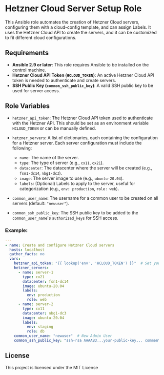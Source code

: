 # Hetzner Cloud Server Setup Role

This Ansible role automates the creation of Hetzner Cloud servers, configuring them with a cloud-config template, and can assign Labels. 
It uses the Hetzner Cloud API to create the servers, and it can be customized to fit different cloud configurations.

## Requirements

- **Ansible 2.9 or later**: This role requires Ansible to be installed on the control machine.
- **Hetzner Cloud API Token (`HCLOUD_TOKEN`)**: An active Hetzner Cloud API token is needed to authenticate and create servers.
- **SSH Public Key (`common_ssh_public_key`)**: A valid SSH public key to be used for server access.

## Role Variables

- `hetzner_api_token`: The Hetzner Cloud API token used to authenticate with the Hetzner API. This should be set as an environment variable `HCLOUD_TOKEN` or can be manually defined.
  
- `hetzner_servers`: A list of dictionaries, each containing the configuration for a Hetzner server. Each server configuration must include the following:
  - `name`: The name of the server.
  - `type`: The type of server (e.g., `cx11`, `cx21`).
  - `datacenter`: The datacenter where the server will be created (e.g., `fsn1-dc14`, `nbg1-dc3`).
  - `image`: The server image to use (e.g., `ubuntu-20.04`).
  - `labels`: (Optional) Labels to apply to the server, useful for categorization (e.g., `env: production`, `role: web`).

- `common_user_name`: The username for a common user to be created on all servers (default: `"newuser"`).
- `common_ssh_public_key`: The SSH public key to be added to the `common_user_name`'s `authorized_keys` for SSH access.

### Example:

```yaml
---
- name: Create and configure Hetzner Cloud servers
  hosts: localhost
  gather_facts: no
  vars:
    hetzner_api_token: "{{ lookup('env', 'HCLOUD_TOKEN') }}"  # Set your Hetzner API token
    hetzner_servers:
      - name: server-1
        type: cx21
        datacenter: fsn1-dc14
        image: ubuntu-20.04
        labels:
          env: production
          role: web
      - name: server-2
        type: cx11
        datacenter: nbg1-dc3
        image: ubuntu-20.04
        labels:
          env: staging
          role: db
    common_user_name: "newuser"  # New Admin User
    common_ssh_public_key: "ssh-rsa AAAAB3...your-public-key... comment"  # Your SSH public key for the Admin user
```

## License

This project is licensed under the MIT License

